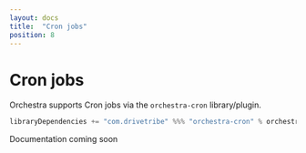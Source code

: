 ```yaml
---
layout: docs
title:  "Cron jobs"
position: 8
---
```


# Cron jobs

Orchestra supports Cron jobs via the `orchestra-cron` library/plugin.
```scala
libraryDependencies += "com.drivetribe" %%% "orchestra-cron" % orchestraVersion
```

Documentation coming soon
